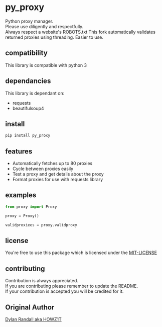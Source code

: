# py_proxy
Python proxy manager. <br>
Please use diligently and respectfully. <br>
Always respect a website's ROBOTS.txt
This fork automatically validates returned proxies using threading. Easier to use.

## compatibility
This library is compatible with python 3

## dependancies
This library is dependant on:
- requests
- beautifulsoup4

## install
```bash
pip install py_proxy
```

## features
- Automatically fetches up to 80 proxies
- Cycle between proxies easily
- Test a proxy and get details about the proxy
- Format proxies for use with requests library

## examples
```python
from proxy import Proxy

proxy = Proxy()

validproxiees = proxy.validproxy
```

## license
You're free to use this package which is licensed under the [MIT-LICENSE](LICENSE)

## contributing
Contribution is always appreciated. <br>
If you are contributing please remember to update the README. <br>
If your contribution is accepted you will be credited for it.

## Original Author
[Dylan Randall aka HOWZ1T](https://github.com/howz1t)
